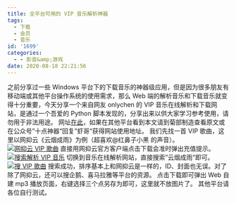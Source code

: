 ```yaml
---
title: 全平台可用的 VIP 音乐解析神器
tags:
  - 下载
  - 会员
  - 音乐
id: '1699'
categories:
  - - 影音&amp;游戏
date: 2020-08-18 22:21:56
---
```


之前分享过一些 Windows 平台下的下载音乐的神器级应用，但是因为很多朋友有移动端或其他平台操作系统的使用需求，那么 Web 端的解析音乐和下载音乐就变得十分重要，今天分享一个来自网友 onlychen 的 VIP 音乐在线解析和下载网站，是通过一个吾爱的 Python 脚本发现的，分享出来以供大家学习参考使用，请勿用于非法用途。 网址[在此](http://music.onlychen.cn/)，如果在其他平台看到本文请到菊部制造查看原文或在公众号”十点神器“回复”虾哥“获得网站使用地址。 我们先找一首 VIP 歌曲，这里以网抑云《云烟成雨》为例（超喜欢@红鼻子小黑 的声音）。 [![网抑云 VIP 歌曲](https://i.loli.net/2020/08/18/FfoWhxbpCEksSJt.png)](https://i.loli.net/2020/08/18/FfoWhxbpCEksSJt.png) 直接用网抑云官方客户端点击下载会准时弹出充值提示。 [![搜索解析 VIP 音乐](https://i.loli.net/2020/08/18/G6zsqTjIaJ2L7Kp.png)](https://i.loli.net/2020/08/18/G6zsqTjIaJ2L7Kp.png) 切换到音乐在线解析网站，直接搜索”云烟成雨“即可。 [![搜 VIP 歌曲](https://i.loli.net/2020/08/18/V5RDycKbxIYZLM1.png)](https://i.loli.net/2020/08/18/V5RDycKbxIYZLM1.png) 搜索成功，排序基本上和网抑云是一样的，ID、封面也无误。对了除了网抑云，还可以搜企鹅、喜马拉雅等平台的资源。 点击下载即可弹出 Web 自建 mp3 播放页面，右键选择三个点另存为即可，这里就不放图片了。 其他平台请各位自行测试。